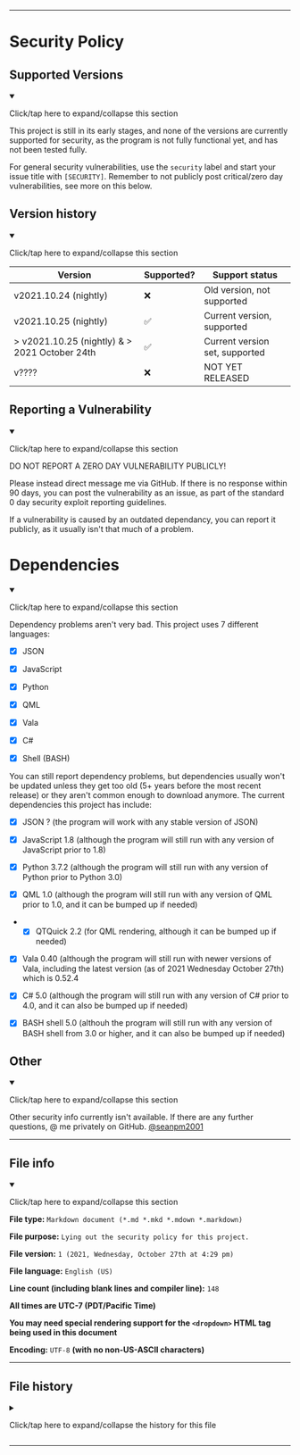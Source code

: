 
***

# Security Policy

## Supported Versions

<details open><summary><p>Click/tap here to expand/collapse this section</p></summary>

This project is still in its early stages, and none of the versions are currently supported for security, as the program is not fully functional yet, and has not been tested fully.

For general security vulnerabilities, use the `security` label and start your issue title with `[SECURITY]`. Remember to not publicly post critical/zero day vulnerabilities, see more on this below.

</details>

## Version history

<details open><summary><p>Click/tap here to expand/collapse this section</p></summary>

| Version | Supported?         | Support status |
| ------- | ------------------ |-----------------|
| v2021.10.24 (nightly)   | :x: | Old version, not supported |
| v2021.10.25 (nightly)   | :white_check_mark: | Current version, supported |
| > v2021.10.25 (nightly) & > 2021 October 24th   | :white_check_mark: | Current version set, supported |
| v????    | :x: | NOT YET RELEASED |

</details>

## Reporting a Vulnerability

<details open><summary><p>Click/tap here to expand/collapse this section</p></summary>

DO NOT REPORT A ZERO DAY VULNERABILITY PUBLICLY!

Please instead direct message me via GitHub. If there is no response within 90 days, you can post the vulnerability as an issue, as part of the standard 0 day security exploit reporting guidelines.

If a vulnerability is caused by an outdated dependancy, you can report it publicly, as it usually isn't that much of a problem.

</details>

# Dependencies

<details open><summary><p>Click/tap here to expand/collapse this section</p></summary>

Dependency problems aren't very bad. This project uses 7 different languages:

- [x] JSON

- [x] JavaScript

- [x] Python

- [x] QML

- [x] Vala

- [x] C#

- [x] Shell (BASH)

You can still report dependency problems, but dependencies usually won't be updated unless they get too old (5+ years before the most recent release) or they aren't common enough to download anymore. The current dependencies this project has include:

- [x] JSON ? (the program will work with any stable version of JSON)

- [x] JavaScript 1.8 (although the program will still run with any version of JavaScript prior to 1.8)

- [x] Python 3.7.2 (although the program will still run with any version of Python prior to Python 3.0)

- [x] QML 1.0 (although the program will still run with any version of QML prior to 1.0, and it can be bumped up if needed)

- - [x] QTQuick 2.2 (for QML rendering, although it can be bumped up if needed)

- [x] Vala 0.40 (although the program will still run with newer versions of Vala, including the latest version (as of 2021 Wednesday October 27th) which is 0.52.4

- [x] C# 5.0 (although the program will still run with any version of C# prior to 4.0, and it can also be bumped up if needed)

- [x] BASH shell 5.0 (althouh the program will still run with any version of BASH shell from 3.0 or higher, and it can also be bumped up if needed)

</details>

## Other

<details open><summary><p>Click/tap here to expand/collapse this section</p></summary>

Other security info currently isn't available. If there are any further questions, @ me privately on GitHub. [@seanpm2001](https://github.com/seanpm2001/)

</details>

***

## File info

<details open><summary><p>Click/tap here to expand/collapse this section</p></summary>

**File type:** `Markdown document (*.md *.mkd *.mdown *.markdown)`

**File purpose:** `Lying out the security policy for this project.`

**File version:** `1 (2021, Wednesday, October 27th at 4:29 pm)`

**File language:** `English (US)`

**Line count (including blank lines and compiler line):** `148`

**All times are UTC-7 (PDT/Pacific Time)**

**You may need special rendering support for the `<dropdown>` HTML tag being used in this document**

**Encoding:** `UTF-8` **(with no non-US-ASCII characters)**

</details>

***

## File history

<details><summary><p>Click/tap here to expand/collapse the history for this file</p></summary>

**Version 1 (2021, Wednesday, October 27th at 4:29 pm)**

> Changes:

> * Started the file

> * Added the supported versions section

> * Added the version history section

> * Added the reporting a vulnerability section

> * Added the file info section

> * Added the file history section

> * No other changes in version 1

**Version 2 (Coming soon)**

> Changes:

> * Coming soon

> * No other changes in version 2

</details>

***
